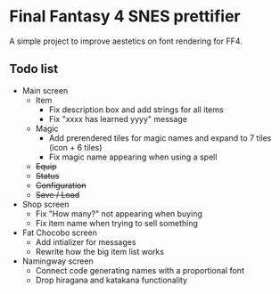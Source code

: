 <h1><strong>Final Fantasy 4 SNES prettifier</strong></h1>
<p>A simple project to improve aestetics on font rendering for FF4.</p>
<h2><strong>Todo list</strong></h2>
<ul>
<li>Main screen<br />
<ul>
<li>Item
<ul>
<li>Fix description box and add strings for all items</li>
<li>Fix "xxxx has learned yyyy" message</li>
</ul>
</li>
<li>Magic
<ul>
<li>Add prerendered tiles for magic names and expand to 7 tiles (icon + 6 tiles)</li>
<li>Fix magic name appearing when using a spell</li>
</ul>
</li>
<li><strike>Equip</strike></li>
<li><strike>Status</strike></li>
<li><strike>Configuration</strike></li>
<li><strike>Save / Load</strike></li>
</ul>
</li>
<li>Shop screen
<ul>
<li>Fix "How many?" not appearing when buying</li>
<li>Fix item name when trying to sell something</li>
</ul>
</li>
<li>Fat Chocobo screen
  <ul>
    <li>Add intializer for messages</li>
    <li>Rewrite how the big item list works</li>
  </ul>
</li>
<li>Namingway screen
<ul>
<li>Connect code generating names with a proportional font</li>
<li>Drop hiragana and katakana functionality</li>
</ul>
</li>
</ul>
